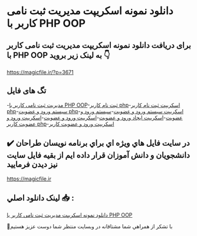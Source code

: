 # دانلود نمونه اسکریپت مدیریت ثبت نامی کاربر با PHP OOP

## برای دریافت دانلود نمونه اسکریپت مدیریت ثبت نامی کاربر با PHP OOP به لینک زیر بروید 👇

https://magicfile.ir/?p=3671

## تگ های فایل

-[مدیریت ثبت نامی کاربر با PHP OOP](https://magicfile.ir/product/%d9%86%d9%85%d9%88%d9%86%d9%87-%d8%a7%d8%b3%da%a9%d8%b1%db%8c%d9%be%d8%aa%d9%85%d8%af%db%8c%d8%b1%db%8c%d8%aa-%d8%ab%d8%a8%d8%aa-%d9%86%d8%a7%d9%85%db%8c-%da%a9%d8%a7%d8%b1%d8%a8%d8%b1-%d8%a8%d8%a7-php-oop/)-[ثبت نام کاربر php](https://magicfile.ir/product/%d9%86%d9%85%d9%88%d9%86%d9%87-%d8%a7%d8%b3%da%a9%d8%b1%db%8c%d9%be%d8%aa%d9%85%d8%af%db%8c%d8%b1%db%8c%d8%aa-%d8%ab%d8%a8%d8%aa-%d9%86%d8%a7%d9%85%db%8c-%da%a9%d8%a7%d8%b1%d8%a8%d8%b1-%d8%a8%d8%a7-php-oop/)-[اسکریپت ثبت نام کاربر php](https://magicfile.ir/product/%d9%86%d9%85%d9%88%d9%86%d9%87-%d8%a7%d8%b3%da%a9%d8%b1%db%8c%d9%be%d8%aa%d9%85%d8%af%db%8c%d8%b1%db%8c%d8%aa-%d8%ab%d8%a8%d8%aa-%d9%86%d8%a7%d9%85%db%8c-%da%a9%d8%a7%d8%b1%d8%a8%d8%b1-%d8%a8%d8%a7-php-oop/)-[سیستم ورود و عضویت php](https://magicfile.ir/product/%d9%86%d9%85%d9%88%d9%86%d9%87-%d8%a7%d8%b3%da%a9%d8%b1%db%8c%d9%be%d8%aa%d9%85%d8%af%db%8c%d8%b1%db%8c%d8%aa-%d8%ab%d8%a8%d8%aa-%d9%86%d8%a7%d9%85%db%8c-%da%a9%d8%a7%d8%b1%d8%a8%d8%b1-%d8%a8%d8%a7-php-oop/)-[اسکریپت سیستم ورود و عضویت](https://magicfile.ir/product/%d9%86%d9%85%d9%88%d9%86%d9%87-%d8%a7%d8%b3%da%a9%d8%b1%db%8c%d9%be%d8%aa%d9%85%d8%af%db%8c%d8%b1%db%8c%d8%aa-%d8%ab%d8%a8%d8%aa-%d9%86%d8%a7%d9%85%db%8c-%da%a9%d8%a7%d8%b1%d8%a8%d8%b1-%d8%a8%d8%a7-php-oop/)-[سیستم ورود و عضویت](https://magicfile.ir/product/%d9%86%d9%85%d9%88%d9%86%d9%87-%d8%a7%d8%b3%da%a9%d8%b1%db%8c%d9%be%d8%aa%d9%85%d8%af%db%8c%d8%b1%db%8c%d8%aa-%d8%ab%d8%a8%d8%aa-%d9%86%d8%a7%d9%85%db%8c-%da%a9%d8%a7%d8%b1%d8%a8%d8%b1-%d8%a8%d8%a7-php-oop/)-[اسکریپت ایجاد ورود و عضویت](https://magicfile.ir/product/%d9%86%d9%85%d9%88%d9%86%d9%87-%d8%a7%d8%b3%da%a9%d8%b1%db%8c%d9%be%d8%aa%d9%85%d8%af%db%8c%d8%b1%db%8c%d8%aa-%d8%ab%d8%a8%d8%aa-%d9%86%d8%a7%d9%85%db%8c-%da%a9%d8%a7%d8%b1%d8%a8%d8%b1-%d8%a8%d8%a7-php-oop/)-[اسکریپت ورود و عضویت](https://magicfile.ir/product/%d9%86%d9%85%d9%88%d9%86%d9%87-%d8%a7%d8%b3%da%a9%d8%b1%db%8c%d9%be%d8%aa%d9%85%d8%af%db%8c%d8%b1%db%8c%d8%aa-%d8%ab%d8%a8%d8%aa-%d9%86%d8%a7%d9%85%db%8c-%da%a9%d8%a7%d8%b1%d8%a8%d8%b1-%d8%a8%d8%a7-php-oop/)-[اسکریپت ورود و عضویت کاربر php](https://magicfile.ir/product/%d9%86%d9%85%d9%88%d9%86%d9%87-%d8%a7%d8%b3%da%a9%d8%b1%db%8c%d9%be%d8%aa%d9%85%d8%af%db%8c%d8%b1%db%8c%d8%aa-%d8%ab%d8%a8%d8%aa-%d9%86%d8%a7%d9%85%db%8c-%da%a9%d8%a7%d8%b1%d8%a8%d8%b1-%d8%a8%d8%a7-php-oop/)-[اسکریپت ورود و عضویت کاربر](https://magicfile.ir/product/%d9%86%d9%85%d9%88%d9%86%d9%87-%d8%a7%d8%b3%da%a9%d8%b1%db%8c%d9%be%d8%aa%d9%85%d8%af%db%8c%d8%b1%db%8c%d8%aa-%d8%ab%d8%a8%d8%aa-%d9%86%d8%a7%d9%85%db%8c-%da%a9%d8%a7%d8%b1%d8%a8%d8%b1-%d8%a8%d8%a7-php-oop/)

## ✔️ در سايت فايل هاي ويژه اي براي برنامه نويسان طراحان دانشجويان و دانش آموزان قرار داده ايم از بقيه فايل سايت نيز ديدن فرماييد

https://magicfile.ir


## لينک دانلود اصلي 📥 :

[دانلود نمونه اسکریپت مدیریت ثبت نامی کاربر با PHP OOP](https://magicfile.ir/product/%d9%86%d9%85%d9%88%d9%86%d9%87-%d8%a7%d8%b3%da%a9%d8%b1%db%8c%d9%be%d8%aa%d9%85%d8%af%db%8c%d8%b1%db%8c%d8%aa-%d8%ab%d8%a8%d8%aa-%d9%86%d8%a7%d9%85%db%8c-%da%a9%d8%a7%d8%b1%d8%a8%d8%b1-%d8%a8%d8%a7-php-oop/) 


🙏با تشکر از همراهي شما مشتاقانه در وبسایت منتظر شما دوست عزیز هستیم

